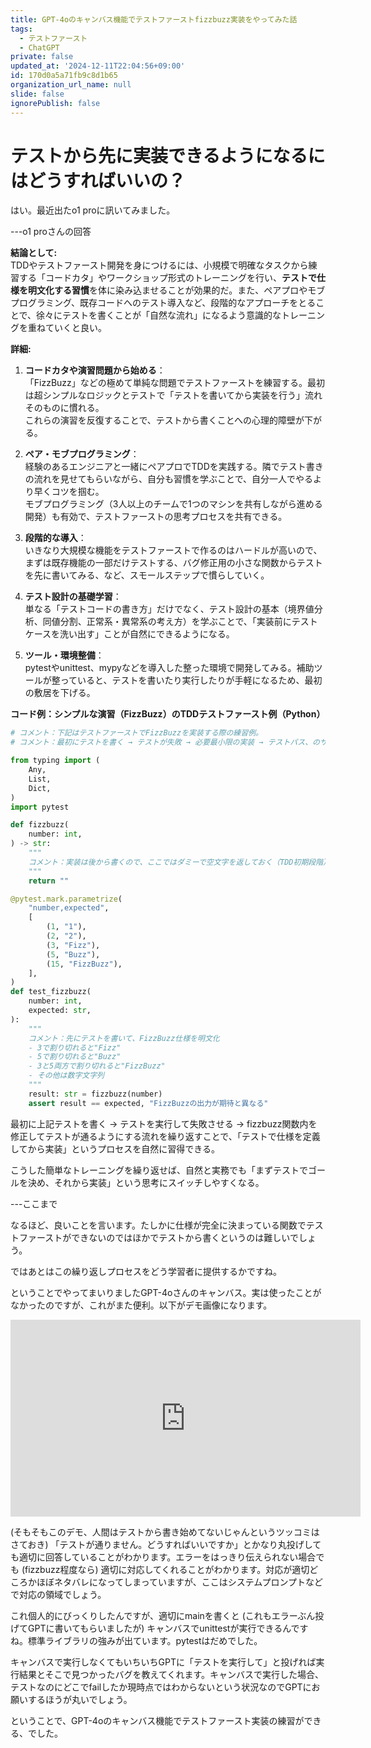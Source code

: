 ```yaml
---
title: GPT-4oのキャンバス機能でテストファーストfizzbuzz実装をやってみた話
tags:
  - テストファースト
  - ChatGPT
private: false
updated_at: '2024-12-11T22:04:56+09:00'
id: 170d0a5a71fb9c8d1b65
organization_url_name: null
slide: false
ignorePublish: false
---
```

# テストから先に実装できるようになるにはどうすればいいの？

はい。最近出たo1 proに訊いてみました。

---o1 proさんの回答

**結論として:**  
TDDやテストファースト開発を身につけるには、小規模で明確なタスクから練習する「コードカタ」やワークショップ形式のトレーニングを行い、**テストで仕様を明文化する習慣**を体に染み込ませることが効果的だ。また、ペアプロやモブプログラミング、既存コードへのテスト導入など、段階的なアプローチをとることで、徐々にテストを書くことが「自然な流れ」になるよう意識的なトレーニングを重ねていくと良い。

**詳細:**  

1. **コードカタや演習問題から始める**：  
   「FizzBuzz」などの極めて単純な問題でテストファーストを練習する。最初は超シンプルなロジックとテストで「テストを書いてから実装を行う」流れそのものに慣れる。  
   これらの演習を反復することで、テストから書くことへの心理的障壁が下がる。

2. **ペア・モブプログラミング**：  
   経験のあるエンジニアと一緒にペアプロでTDDを実践する。隣でテスト書きの流れを見せてもらいながら、自分も習慣を学ぶことで、自分一人でやるより早くコツを掴む。  
   モブプログラミング（3人以上のチームで1つのマシンを共有しながら進める開発）も有効で、テストファーストの思考プロセスを共有できる。

3. **段階的な導入**：  
   いきなり大規模な機能をテストファーストで作るのはハードルが高いので、まずは既存機能の一部だけテストする、バグ修正用の小さな関数からテストを先に書いてみる、など、スモールステップで慣らしていく。

4. **テスト設計の基礎学習**：  
   単なる「テストコードの書き方」だけでなく、テスト設計の基本（境界値分析、同値分割、正常系・異常系の考え方）を学ぶことで、「実装前にテストケースを洗い出す」ことが自然にできるようになる。

5. **ツール・環境整備**：  
   pytestやunittest、mypyなどを導入した整った環境で開発してみる。補助ツールが整っていると、テストを書いたり実行したりが手軽になるため、最初の敷居を下げる。

**コード例：シンプルな演習（FizzBuzz）のTDDテストファースト例（Python）** 

```python
# コメント：下記はテストファーストでFizzBuzzを実装する際の練習例。
# コメント：最初にテストを書く → テストが失敗 → 必要最小限の実装 → テストパス、のサイクル。

from typing import (
    Any,
    List,
    Dict,
)
import pytest

def fizzbuzz(
    number: int,
) -> str:
    """
    コメント：実装は後から書くので、ここではダミーで空文字を返しておく（TDD初期段階）
    """
    return ""

@pytest.mark.parametrize(
    "number,expected",
    [
        (1, "1"),
        (2, "2"),
        (3, "Fizz"),
        (5, "Buzz"),
        (15, "FizzBuzz"),
    ],
)
def test_fizzbuzz(
    number: int,
    expected: str,
):
    """
    コメント：先にテストを書いて、FizzBuzz仕様を明文化
    - 3で割り切れると"Fizz"
    - 5で割り切れると"Buzz"
    - 3と5両方で割り切れると"FizzBuzz"
    - その他は数字文字列
    """
    result: str = fizzbuzz(number)
    assert result == expected, "FizzBuzzの出力が期待と異なる"
```

最初に上記テストを書く → テストを実行して失敗させる → fizzbuzz関数内を修正してテストが通るようにする流れを繰り返すことで、「テストで仕様を定義してから実装」というプロセスを自然に習得できる。

こうした簡単なトレーニングを繰り返せば、自然と実務でも「まずテストでゴールを決め、それから実装」という思考にスイッチしやすくなる。

---ここまで

なるほど、良いことを言います。たしかに仕様が完全に決まっている関数でテストファーストができないのではほかでテストから書くというのは難しいでしょう。

ではあとはこの繰り返しプロセスをどう学習者に提供するかですね。

ということでやってまいりましたGPT-4oさんのキャンバス。実は使ったことがなかったのですが、これがまた便利。以下がデモ画像になります。

<iframe width="560" height="315" src="https://www.youtube.com/embed/eeSXUrk5QvQ?si=zktBOpgSXqSUg70C" title="YouTube video player" frameborder="0" allow="accelerometer; autoplay; clipboard-write; encrypted-media; gyroscope; picture-in-picture; web-share" referrerpolicy="strict-origin-when-cross-origin" allowfullscreen></iframe>

(そもそもこのデモ、人間はテストから書き始めてないじゃんというツッコミはさておき) 「テストが通りません。どうすればいいですか」とかなり丸投げしても適切に回答していることがわかります。エラーをはっきり伝えられない場合でも (fizzbuzz程度なら) 適切に対応してくれることがわかります。対応が適切どころかほぼネタバレになってしまっていますが、ここはシステムプロンプトなどで対応の領域でしょう。

これ個人的にびっくりしたんですが、適切にmainを書くと (これもエラーぶん投げてGPTに書いてもらいましたが) キャンバスでunittestが実行できるんですね。標準ライブラリの強みが出ています。pytestはだめでした。

キャンバスで実行しなくてもいちいちGPTに「テストを実行して」と投げれば実行結果とそこで見つかったバグを教えてくれます。キャンバスで実行した場合、テストなのにどこでfailしたか現時点ではわからないという状況なのでGPTにお願いするほうが丸いでしょう。

ということで、GPT-4oのキャンバス機能でテストファースト実装の練習ができる、でした。
